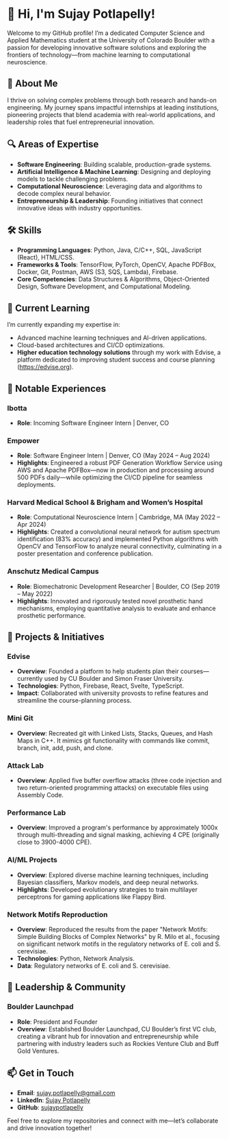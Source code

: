 # 👋 Hi, I'm Sujay Potlapelly!

Welcome to my GitHub profile! I’m a dedicated Computer Science and Applied Mathematics student at the University of Colorado Boulder with a passion for developing innovative software solutions and exploring the frontiers of technology—from machine learning to computational neuroscience.

## 🌟 About Me
I thrive on solving complex problems through both research and hands-on engineering. My journey spans impactful internships at leading institutions, pioneering projects that blend academia with real-world applications, and leadership roles that fuel entrepreneurial innovation.

## 🔍 Areas of Expertise
- **Software Engineering**: Building scalable, production-grade systems.
- **Artificial Intelligence & Machine Learning**: Designing and deploying models to tackle challenging problems.
- **Computational Neuroscience**: Leveraging data and algorithms to decode complex neural behavior.
- **Entrepreneurship & Leadership**: Founding initiatives that connect innovative ideas with industry opportunities.

## 🛠️ Skills
- **Programming Languages**: Python, Java, C/C++, SQL, JavaScript (React), HTML/CSS.
- **Frameworks & Tools**: TensorFlow, PyTorch, OpenCV, Apache PDFBox, Docker, Git, Postman, AWS (S3, SQS, Lambda), Firebase.
- **Core Competencies**: Data Structures & Algorithms, Object-Oriented Design, Software Development, and Computational Modeling.

## 🌱 Current Learning
I’m currently expanding my expertise in:
- Advanced machine learning techniques and AI-driven applications.
- Cloud-based architectures and CI/CD optimizations.
- **Higher education technology solutions** through my work with Edvise, a platform dedicated to improving student success and course planning (https://edvise.org).

## 💼 Notable Experiences
### Ibotta
- **Role**: Incoming Software Engineer Intern | Denver, CO

### Empower
- **Role**: Software Engineer Intern | Denver, CO (May 2024 – Aug 2024)
- **Highlights**: Engineered a robust PDF Generation Workflow Service using AWS and Apache PDFBox—now in production and processing around 500 PDFs daily—while optimizing the CI/CD pipeline for seamless deployments.

### Harvard Medical School & Brigham and Women’s Hospital
- **Role**: Computational Neuroscience Intern | Cambridge, MA (May 2022 – Apr 2024)
- **Highlights**: Created a convolutional neural network for autism spectrum identification (83% accuracy) and implemented Python algorithms with OpenCV and TensorFlow to analyze neural connectivity, culminating in a poster presentation and conference publication.

### Anschutz Medical Campus
- **Role**: Biomechatronic Development Researcher | Boulder, CO (Sep 2019 – May 2022)
- **Highlights**: Innovated and rigorously tested novel prosthetic hand mechanisms, employing quantitative analysis to evaluate and enhance prosthetic performance.

## 🚀 Projects & Initiatives
### Edvise
- **Overview**: Founded a platform to help students plan their courses—currently used by CU Boulder and Simon Fraser University.
- **Technologies**: Python, Firebase, React, Svelte, TypeScript.
- **Impact**: Collaborated with university provosts to refine features and streamline the course-planning process.

### Mini Git
- **Overview**: Recreated git with Linked Lists, Stacks, Queues, and Hash Maps in C++. It mimics git functionality with commands like commit, branch, init, add, push, and clone.

### Attack Lab
- **Overview**: Applied five buffer overflow attacks (three code injection and two return-oriented programming attacks) on executable files using Assembly Code.

### Performance Lab
- **Overview**: Improved a program's performance by approximately 1000x through multi-threading and signal masking, achieving 4 CPE (originally close to 3900-4000 CPE).

### AI/ML Projects
- **Overview**: Explored diverse machine learning techniques, including Bayesian classifiers, Markov models, and deep neural networks.
- **Highlights**: Developed evolutionary strategies to train multilayer perceptrons for gaming applications like Flappy Bird.

### Network Motifs Reproduction
- **Overview**: Reproduced the results from the paper "Network Motifs: Simple Building Blocks of Complex Networks" by R. Milo et al., focusing on significant network motifs in the regulatory networks of E. coli and S. cerevisiae.
- **Technologies**: Python, Network Analysis.
- **Data**: Regulatory networks of E. coli and S. cerevisiae.

## 🤝 Leadership & Community
### Boulder Launchpad
- **Role**: President and Founder
- **Overview**: Established Boulder Launchpad, CU Boulder’s first VC club, creating a vibrant hub for innovation and entrepreneurship while partnering with industry leaders such as Rockies Venture Club and Buff Gold Ventures.

## 📫 Get in Touch
- **Email**: [sujay.potlapelly@gmail.com](mailto:sujay.potlapelly@gmail.com)
- **LinkedIn**: [Sujay Potlapelly](https://linkedin.com/in/sujaypotlapelly)
- **GitHub**: [sujaypotlapelly](https://github.com/sujaypotlapelly)

Feel free to explore my repositories and connect with me—let’s collaborate and drive innovation together!
